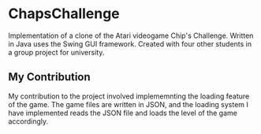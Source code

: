 # ChapsChallenge

Implementation of a clone of the Atari videogame Chip's Challenge. Written in Java uses the Swing GUI framework. Created with four other students in a group project for university.

## My Contribution
My contribution to the project involved implememnting the loading feature of the game. The game files are written in JSON, and the loading system I have implemented reads the JSON file and loads the level of the game accordingly.
